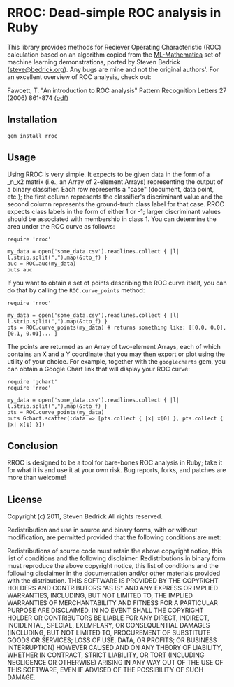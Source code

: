 RROC: Dead-simple ROC analysis in Ruby
==========

This library provides methods for Reciever Operating Characteristic (ROC) calculation based on an algorithm copied from the [ML-Mathematica](http://www.bioinf.jku.at/software/ML-Math/) set of machine learning demonstrations, ported by Steven Bedrick ([steve@bedrick.org](mailto:steve@bedrick.org)). Any bugs are mine and not the original authors'. For an excellent overview of ROC analysis, check out:

Fawcett, T. "An introduction to ROC analysis" Pattern Recognition Letters 27 (2006) 861-874 [(pdf)](https://cours.etsmtl.ca/sys828/REFS/A1/Fawcett_PRL2006.pdf)

Installation
--------

    gem install rroc

Usage
--------

Using RROC is very simple. It expects to be given data in the form of a _n_x2 matrix (i.e., an Array of 2-element Arrays) representing the output of a binary classifier. Each row represents a "case" (document, data point, etc.); the first column represents the classifier's discriminant value and the second column represents the ground-truth class label for that case. RROC expects class labels in the form of either 1 or -1; larger discriminant values should be associated with membership in class 1. You can determine the area under the ROC curve as follows:

    require 'rroc'
    
    my_data = open('some_data.csv').readlines.collect { |l| l.strip.split(",").map(&:to_f) }
    auc = ROC.auc(my_data)
    puts auc
    
If you want to obtain a set of points describing the ROC curve itself, you can do that by calling the `ROC.curve_points` method:

    require 'rroc'

    my_data = open('some_data.csv').readlines.collect { |l| l.strip.split(",").map(&:to_f) }
    pts = ROC.curve_points(my_data) # returns something like: [[0.0, 0.0], [0.1, 0.01]... ]
    
The points are returned as an Array of two-element Arrays, each of which contains an X and a Y coordinate that you may then export or plot using the utility of your choice. For example, together with the `googlecharts` gem, you can obtain a Google Chart link that will display your ROC curve:


    require 'gchart' 
    require 'rroc'

    my_data = open('some_data.csv').readlines.collect { |l| l.strip.split(",").map(&:to_f) }
    pts = ROC.curve_points(my_data)
    puts Gchart.scatter(:data => [pts.collect { |x| x[0] }, pts.collect { |x| x[1] }])

Conclusion
---------
RROC is designed to be a tool for bare-bones ROC analysis in Ruby; take it for what it is and use it at your own risk. Bug reports, forks, and patches are more than welcome!

License
----------
Copyright (c) 2011, Steven Bedrick
All rights reserved.

Redistribution and use in source and binary forms, with or without modification, are permitted provided that the following conditions are met:

Redistributions of source code must retain the above copyright notice, this list of conditions and the following disclaimer.
Redistributions in binary form must reproduce the above copyright notice, this list of conditions and the following disclaimer in the documentation and/or other materials provided with the distribution.
THIS SOFTWARE IS PROVIDED BY THE COPYRIGHT HOLDERS AND CONTRIBUTORS "AS IS" AND ANY EXPRESS OR IMPLIED WARRANTIES, INCLUDING, BUT NOT LIMITED TO, THE IMPLIED WARRANTIES OF MERCHANTABILITY AND FITNESS FOR A PARTICULAR PURPOSE ARE DISCLAIMED. IN NO EVENT SHALL THE COPYRIGHT HOLDER OR CONTRIBUTORS BE LIABLE FOR ANY DIRECT, INDIRECT, INCIDENTAL, SPECIAL, EXEMPLARY, OR CONSEQUENTIAL DAMAGES (INCLUDING, BUT NOT LIMITED TO, PROCUREMENT OF SUBSTITUTE GOODS OR SERVICES; LOSS OF USE, DATA, OR PROFITS; OR BUSINESS INTERRUPTION) HOWEVER CAUSED AND ON ANY THEORY OF LIABILITY, WHETHER IN CONTRACT, STRICT LIABILITY, OR TORT (INCLUDING NEGLIGENCE OR OTHERWISE) ARISING IN ANY WAY OUT OF THE USE OF THIS SOFTWARE, EVEN IF ADVISED OF THE POSSIBILITY OF SUCH DAMAGE.

